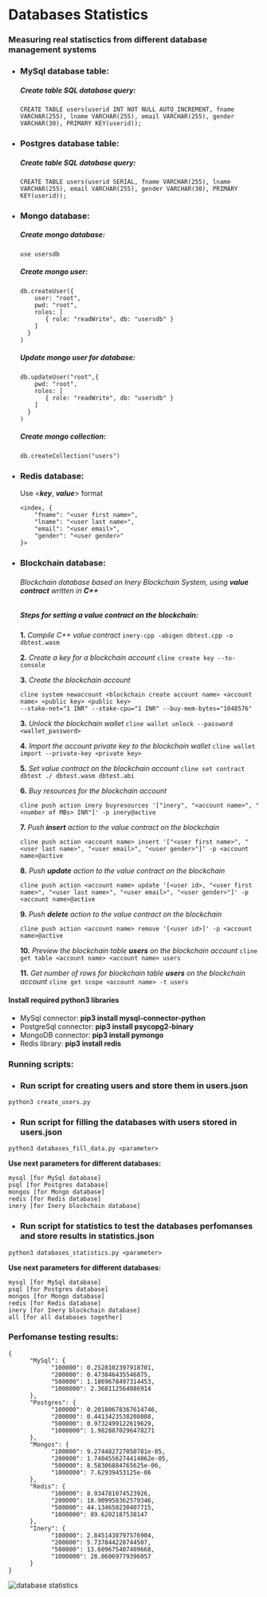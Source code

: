 # Databases Statistics
### Measuring real statisctics from different database management systems

- ### MySql database table:
  ##### Create table SQL database query:
  ```CREATE TABLE users(userid INT NOT NULL AUTO_INCREMENT, fname VARCHAR(255), lname VARCHAR(255), email VARCHAR(255), gender VARCHAR(30), PRIMARY KEY(userid));```

- ### Postgres database table:
  ##### Create table SQL database query:
  ```CREATE TABLE users(userid SERIAL, fname VARCHAR(255), lname VARCHAR(255), email VARCHAR(255), gender VARCHAR(30), PRIMARY KEY(userid));```

- ### Mongo database:
  ##### Create mongo database:
    ```use usersdb```
  ##### Create mongo user:
    ```
    db.createUser({
        user: "root",
        pwd: "root",
        roles: [
           { role: "readWrite", db: "usersdb" }
        ]
      }
    )
    ```
  ##### Update mongo user for database:
    ```
    db.updateUser("root",{
        pwd: "root",
        roles: [
           { role: "readWrite", db: "usersdb" }
        ]
      }
    )
    ```
    
  ##### Create mongo collection:
    ```
    db.createCollection("users")
    ```

- ### Redis database:
    Use <***key***, ***value***> format
    ```
    <index, {
        "fname": "<user first name>",
        "lname": "<user last name>",
        "email": "<user email>",
        "gender": "<user gender>"
    }>
    ```

- ### Blockchain database:
  ###### Blockchain database based on Inery Blockchain System, using **value contract** written in **C++**
  ##### Steps for setting a value contract on the blockchain:
    **1.** *Compile C++ value contract*
    ```inery-cpp -abigen dbtest.cpp -o dbtest.wasm```
    
    **2.** *Create a key for a blockchain account*
    ```cline create key --to-console```
    
    **3.** *Create the blockchain account*
    ```
    cline system newaccount <blockchain create account name> <account name> <public key> <public key> 
    --stake-net="1 INR" --stake-cpu="1 INR" --buy-mem-bytes="1048576"
    ```
    
    **3.** *Unlock the blockchain wallet*
    ```cline wallet unlock --password <wallet_password>```
    
    **4.** *Import the account private key to the blockchain wallet*
    ```cline wallet import --private-key <private key>```
    
    **5.** *Set value contract on the blockchain account*
    ```cline set contract dbtest ./ dbtest.wasm dbtest.abi```
    
    **6.** *Buy resources for the blockchain account*
    ```
    cline push action inery buyresources '["inery", "<account name>", "<number of MBs> INR"]' -p inery@active
    ```
    
    **7.** *Push **insert** action to the value contract on the blockchain*
    ```
    cline push action <account name> insert '["<user first name>", "<user last name>", "<user email>", "<user gender>"]' -p <account name>@active
    ```
    
    **8.** *Push **update** action to the value contract on the blockchain*
    ```
    cline push action <account name> update '[<user id>, "<user first name>", "<user last name>", "<user email>", "<user gender>"]' -p <account name>@active
    ```
    
    **9.** *Push **delete** action to the value contract on the blockchain*
    ```
    cline push action <account name> remove '[<user id>]' -p <account name>@active
    ```
    
    **10.** *Preview the blockchain table **users** on the blockchain account*
    ```cline get table <account name> <account name> users```
    
    **11.** *Get number of rows for blockchain table **users** on the blockchain account*
    ```cline get scope <account name> -t users```
    
#### Install required python3 libraries
- MySql connector: **pip3 install mysql-connector-python**
- PostgreSql connector: **pip3 install psycopg2-binary**
- MongoDB connector: **pip3 install pymongo**
- Redis library: **pip3 install redis**

### Running scripts:
 - ### Run script for creating users and store them in users.json
  ```
  python3 create_users.py
  ```
  - ### Run script for filling the databases with users stored in users.json
  ```
  python3 databases_fill_data.py <parameter>
  ```
  **Use next parameters for different databases:**
  ```
  mysql [for MySql database]
  psql [for Postgres database]
  mongos [for Mongo database]
  redis [for Redis database]
  inery [for Inery blockchain database]
  ```
  - ### Run script for statistics to test the databases perfomanses and store results in statistics.json
  ```
  python3 databases_statistics.py <parameter>
  ```
  **Use next parameters for different databases:**
  ```
  mysql [for MySql database]
  psql [for Postgres database]
  mongos [for Mongo database]
  redis [for Redis database]
  inery [for Inery blockchain database]
  all [for all databases together]
  ```
  
### Perfomanse testing results:
```
{
      "MySql": {
            "100000": 0.2528102397918701,
            "200000": 0.473846435546875,
            "500000": 1.1869678497314453,
            "1000000": 2.368112564086914
      },
      "Postgres": {
            "100000": 0.20180678367614746,
            "200000": 0.4413423538208008,
            "500000": 0.9732499122619629,
            "1000000": 1.9828870296478271
      },
      "Mongos": {
            "100000": 9.274482727050781e-05,
            "200000": 1.7404556274414062e-05,
            "500000": 8.58306884765625e-06,
            "1000000": 7.62939453125e-06
      },
      "Redis": {
            "100000": 8.934781074523926,
            "200000": 18.909958362579346,
            "500000": 44.134650230407715,
            "1000000": 89.6202187538147
      },
      "Inery": {
            "100000": 2.8451430797576904,
            "200000": 5.737844228744507,
            "500000": 13.609675407409668,
            "1000000": 28.06069779396057
      }
}
```
![database statistics](DatabasesPefomanseTesting.png)
